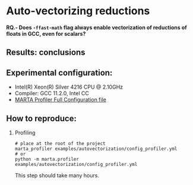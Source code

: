 # Auto-vectorizing reductions

**RQ.- Does `-ffast-math` flag always enable vectorization of reductions of
floats in GCC, even for scalars?**

## Results: conclusions

## Experimental configuration:

* Intel(R) Xeon(R) Silver 4216 CPU @ 2.10GHz
* Compiler: GCC 11.2.0, Intel CC
* [MARTA Profiler Full Configuration file](config_profiler.yml)

## How to reproduce:

1. Profiling
    ```
    # place at the root of the project
    marta_profiler examples/autovectorization/config_profiler.yml
    # or
    python -m marta.profiler examples/autovectorization/config_profiler.yml
    ```

    This step should take many hours.